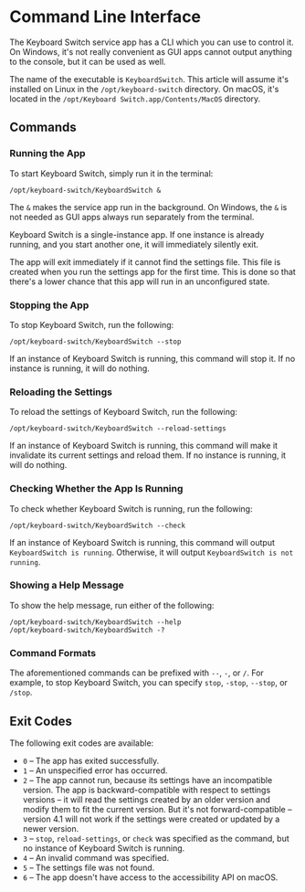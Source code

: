 # Command Line Interface

The Keyboard Switch service app has a CLI which you can use to control it. On Windows, it's not really convenient as GUI apps cannot output anything to the console, but it can be used as well.

The name of the executable is `KeyboardSwitch`. This article will assume it's installed on Linux in the `/opt/keyboard-switch` directory. On macOS, it's located in the `/opt/Keyboard Switch.app/Contents/MacOS` directory.

## Commands

### Running the App

To start Keyboard Switch, simply run it in the terminal:

```
/opt/keyboard-switch/KeyboardSwitch &
```

The `&` makes the service app run in the background. On Windows, the `&` is not needed as GUI apps always run separately from the terminal.

Keyboard Switch is a single-instance app. If one instance is already running, and you start another one, it will immediately silently exit.

The app will exit immediately if it cannot find the settings file. This file is created when you run the settings app for the first time. This is done so that there's a lower chance that this app will run in an unconfigured state.

### Stopping the App

To stop Keyboard Switch, run the following:

```
/opt/keyboard-switch/KeyboardSwitch --stop
```

If an instance of Keyboard Switch is running, this command will stop it. If no instance is running, it will do nothing.

### Reloading the Settings

To reload the settings of Keyboard Switch, run the following:

```
/opt/keyboard-switch/KeyboardSwitch --reload-settings
```

If an instance of Keyboard Switch is running, this command will make it invalidate its current settings and reload them. If no instance is running, it will do nothing.

### Checking Whether the App Is Running

To check whether Keyboard Switch is running, run the following:

```
/opt/keyboard-switch/KeyboardSwitch --check
```

If an instance of Keyboard Switch is running, this command will output `KeyboardSwitch is running`. Otherwise, it will output `KeyboardSwitch is not running`.

### Showing a Help Message

To show the help message, run either of the following:

```
/opt/keyboard-switch/KeyboardSwitch --help
/opt/keyboard-switch/KeyboardSwitch -?
```

### Command Formats

The aforementioned commands can be prefixed with `--`, `-`, or `/`. For example, to stop Keyboard Switch, you can specify `stop`, `-stop`, `--stop`, or `/stop`.

## Exit Codes

The following exit codes are available:

* `0` – The app has exited successfully.
* `1` – An unspecified error has occurred.
* `2` – The app cannot run, because its settings have an incompatible version. The app is backward-compatible with respect to settings versions – it will read the settings created by an older version and modify them to fit the current version. But it's not forward-compatible – version 4.1 will not work if the settings were created or updated by a newer version.
* `3` – `stop`, `reload-settings`, or `check` was specified as the command, but no instance of Keyboard Switch is running.
* `4` – An invalid command was specified.
* `5` – The settings file was not found.
* `6` – The app doesn't have access to the accessibility API on macOS.
